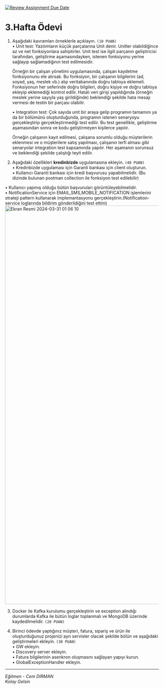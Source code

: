 [![Review Assignment Due Date](https://classroom.github.com/assets/deadline-readme-button-24ddc0f5d75046c5622901739e7c5dd533143b0c8e959d652212380cedb1ea36.svg)](https://classroom.github.com/a/b5ww4GXt)
# 3.Hafta Ödevi

1. Aşağıdaki kavramları örneklerle açıklayın. `(10 PUAN)`  
• Unit test: Yazılımların küçük parçalarına Unit denir. Unitler olabildiğince az ve net fonksiyonlara sahiptirler. Unit test ise ilgili parçanın geliştiricisi tarafından, geliştirme aşamasındayken, istenen fonksiyonu yerine sağlayıp sağlamadığının test edilmesidir.   

    Örneğin bir çalışan yönetimi uygulamasında, çalışan kaydetme fonksiyonunu ele alırsak. Bu fonksiyon, bir çalışanın bilgilerini (ad, soyad, yaş, meslek vb.) alıp veritabanında doğru tabloya eklemeli. Fonksiyonun her seferinde doğru bilgileri, doğru kişiye ve doğru tabloya ekleyip eklemediği kontrol edilir. Hatalı veri girişi yapıldığında (örneğin meslek yerine sayıyla yaş girildiğinde) beklendiği şekilde hata mesajı vermesi de testin bir parçası olabilir.

    • Integration test: Çok sayıda unit bir araya gelip programın tamamını ya da bir bölümünü oluşturduğunda, programın istenen senaryoyu gerçekleştirip gerçekleştirmediği test edilir. Bu test genellikle, geliştirme aşamasından sonra ve kodu geliştirmeyen kişilerce yapılır. 

    Örneğin çalışanın kayıt edilmesi, çalışana sorumlu olduğu müşterilerin eklenmesi ve o müşterilere satış yapılması, çalışanın terfi alması gibi senaryolar integration test kapsamında yapılır. Her aşamanın sorunsuz ve beklendiği şekilde çalıştığı teyit edilir.

2. Aşağıdaki özellikleri **kredinbizde** uygulamasına ekleyin. `(40 PUAN)`  
• Kredinbizde uygulaması için Garanti bankası için client oluşturun.  
• Kullanıcı Garanti bankası için kredi başvurusu yapabilmelidir.  (Bu dizinde bulunan postman collection ile fonksiyon test edilebilir)

• Kullanıcı yapmış olduğu bütün başvuruları görüntüleyebilmelidir.  
• NotificationService için EMAIL,SMS,MOBILE_NOTIFICATION işlemlerini strateji pattern kullanarak implemantasyonu gerçekleştirin.(Notification-service loglarında bildirim gönderildiğini test ettim)  <img width="1300" alt="Ekran Resmi 2024-03-31 01 06 10" src="https://github.com/Definex-Java-Spring-Bootcampp/week-3-egekkege/assets/29844651/ed441a6c-e8eb-4ea5-a953-9eda25fc7c07">


3. Docker ile Kafka kurulumu gerçekleştirin ve exception alındığı durumlarda Kafka ile bütün loglar toplanmalı ve MongoDB üzerinde kaydedilmelidir. `(20 PUAN)`

4. Birinci ödevde yaptığınız müşteri, fatura, sipariş ve ürün ile oluşturduğunuz projenizi ayrı servisler olacak şekilde bölün ve aşağıdaki geliştirmeleri ekleyin. `(30 PUAN)`  
• GW ekleyin.  
• Discovery server ekleyin.  
• Fatura bilgilerinin asenkron oluşmasını sağlayan yapıyı kurun.  
• GlobalExceptionHandler ekleyin.  

---
*Eğitmen - Cem DIRMAN*  
*Kolay Gelsin*
